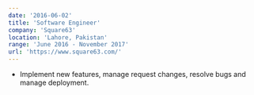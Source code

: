 ```yaml
---
date: '2016-06-02'
title: 'Software Engineer'
company: 'Square63'
location: 'Lahore, Pakistan'
range: 'June 2016 - November 2017'
url: 'https://www.square63.com/'
---
```


- Implement new features, manage request changes, resolve bugs and manage deployment.
